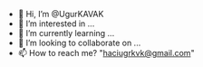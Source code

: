 - 👋 Hi, I’m @UgurKAVAK
- 👀 I’m interested in ...
- 🌱 I’m currently learning ...
- 💞️ I’m looking to collaborate on ...
- 📫 How to reach me? "haciugrkvk@gmail.com"
